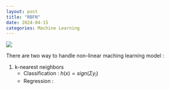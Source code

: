 ```yaml
---
layout: post
title: "RBFN"
date: 2024-04-15
categories: Machine Learning
---
```

![](/images/2024-02-18/06.png)

There are two way to handle non-linear maching learning model : 
1) k-nearest neighbors
     - Classification : $h(x) = sign (\Sigma y_i)$
     - Regression : 
